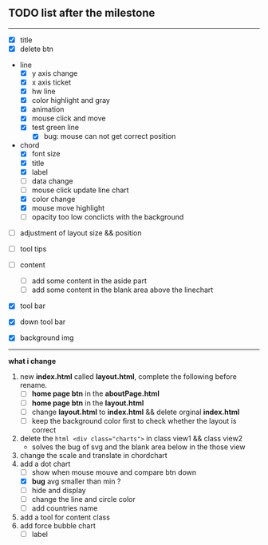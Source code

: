 ## TODO list after the milestone
----
- [x] title
- [x] delete btn 
- line
  - [x] y axis change
  - [x] x axis ticket
  - [x] hw line
  - [x] color highlight and gray
  - [x] animation
  - [x] mouse click and move
  - [x] test green line
    - [x] bug: mouse can not get correct position
- chord
  - [X] font size
  - [X] title
  - [X] label
  - [ ] data change
  - [ ] mouse click update line chart
  - [x] color change
  - [x] mouse move highlight
  - [ ] opacity too low conclicts with the background
- [ ] adjustment of layout size && position
- [ ] tool tips
- [ ] content
  - [ ] add some content in the aside part
  - [ ] add some content in the blank area above the linechart 
- [x] tool bar
- [x] down tool bar
- [x] background img
 



-----
**what i change**
1. new **index.html** called **layout.html**, complete the following before rename.
   - [ ] **home page btn** in the **aboutPage.html**
   - [ ] **home page btn** in the **layout.html**
   - [ ] change **layout.html** to **index.html** && delete orginal **index.html**
   - [ ] keep the background color first to check whether the layout is correct

2. delete the ```html <div class="charts">```  in class view1 && class view2 
   - solves the bug of svg and the blank area below in the those view
3. change the scale and translate in chordchart 
4. add a dot chart
   - [ ] show when mouse mouve and compare btn down
   - [x] **bug** avg smaller than min ?
   - [ ] hide and display
   - [ ] change the line and circle color
   - [ ] add countries name
5. add a tool for content class
6. add force bubble chart
   - [ ] label